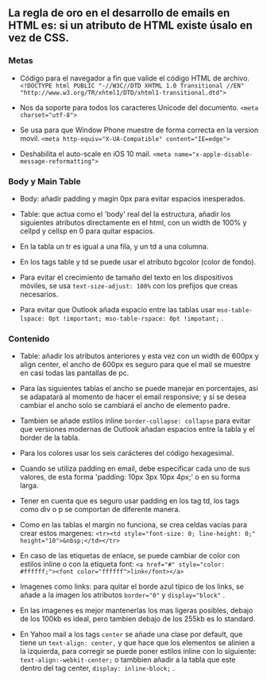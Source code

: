 ## La regla de oro en el desarrollo de emails en HTML es: si un atributo de HTML existe úsalo en vez de CSS.

### Metas 

* Código para el navegador a fin que valide el código HTML de archivo.	
``` <!DOCTYPE html PUBLIC "-//W3C//DTD XHTML 1.0 Transitional //EN" "http://www.w3.org/TR/xhtml1/DTD/xhtml1-transitional.dtd"> ```

* Nos da soporte para todos los caracteres Unicode del documento.
``` <meta charset="utf-8"> ```

* Se usa para que Window Phone muestre de forma correcta en la version movil. 
``` <meta http-equiv="X-UA-Compatible" content="IE=edge"> ```

* Deshabilita el auto-scale en iOS 10 mail. 
``` <meta name="x-apple-disable-message-reformatting"> ``` 

### Body y Main Table

* Body: añadir padding y magin 0px para evitar espacios inesperados.

* Table: que actua como el 'body' real del la estructura, añadir los siguientes atributos directamente en el html, con un width de 100% y cellpd y cellsp en 0 para quitar espacios.

* En la tabla un tr es igual a una fila, y un td a una columna.

* En los tags table y td se puede usar el atributo bgcolor (color de fondo).

* Para evitar el crecimiento de tamaño del texto en los dispositivos móviles, se usa ``` text-size-adjust: 100% ``` con los prefijos que creas necesarios.

* Para evitar que Outlook añada espacio entre las tablas usar ``` mso-table-lspace: 0pt !important; mso-table-rspace: 0pt !impotant; ``` .

### Contenido

* Table: añadir los atributos anteriores y esta vez con un width de 600px y align center, el ancho de 600px es seguro para que el mail se muestre en casi todas las pantallas de pc.

* Para las siguientes tablas el ancho se puede manejar en porcentajes, asi se adapatará al momento de hacer el email responsive; y si se desea cambiar el ancho solo se cambiará el ancho de elemento padre.

* Tambien se añade estilos inline ``` border-collapse: collapse ``` para evitar que versiones modernas de Outlook añadan espacios entre la tabla y el border de la tabla.

* Para los colores usar los seis carácteres del código hexagesimal.

* Cuando se utiliza padding en email, debe especificar cada uno de sus valores, de esta forma 'padding: 10px 3px 10px 4px;' o en su forma larga.

* Tener en cuenta que es seguro usar padding en los tag td, los tags como div o p se comportan de diferente manera.

* Como en las tablas el margin no funciona, se crea celdas vacias para crear estos margenes: 
  ``` <tr><td style="font-size: 0; line-height: 0;" height="10">&nbsp;</td></tr> ```

* En caso de las etiquetas de enlace, se puede cambiar de color con estilos inline o con la etiqueta font:
  ``` <a href="#" style="color: #ffffff;"><font color="ffffff">link</font></a> ```

* Imagenes como links: para quitar el borde azul típico de los links, se añade a la imagen los atributos ``` border="0" ``` y ``` display="block" ``` .

* En las imagenes es mejor mantenerlas los mas ligeras posibles, debajo de los 100kb es ideal, pero tambien debajo de los 255kb es lo standard.

* En Yahoo mail a los tags ``` center ``` se añade una clase por default, que tiene un ``` text-align: center, ``` y que hace que los elementos se alinien a la izquierda, para corregir se puede poner estilos inline con lo siguiente: ``` text-align:-webkit-center; ``` o  tambbien añadir a la tabla que este dentro del tag center, ``` display: inline-block; ``` .
